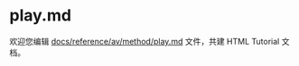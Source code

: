 play.md
===

欢迎您编辑 <a target="__blank" href="https://github.com/jaywcjlove/html-tutorial/blob/master/docs/reference/av/method/play.md">docs/reference/av/method/play.md</a> 文件，共建 HTML Tutorial 文档。